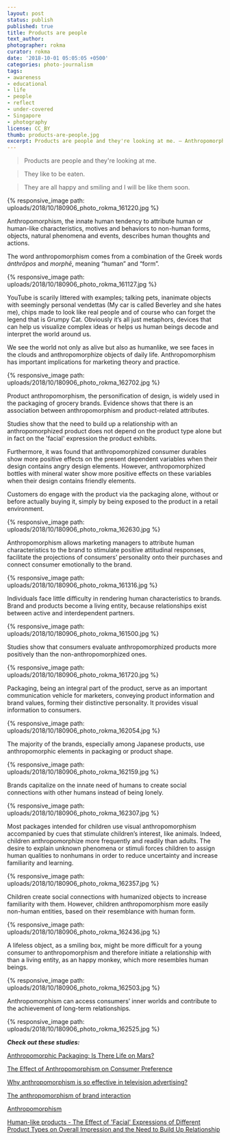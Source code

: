 ```yaml
---
layout: post
status: publish
published: true
title: Products are people
text_author:
photographer: rokma
curator: rokma
date: '2018-10-01 05:05:05 +0500'
categories: photo-journalism
tags:
- awareness
- educational
- life
- people
- reflect
- under-covered
- Singapore
- photography
license: CC_BY
thumb: products-are-people.jpg
excerpt: Products are people and they're looking at me. – Anthropomorphism, the innate human tendency to attribute human or human-like characteristics, motives and behaviors to non-human forms, objects, natural phenomena and events, describes human thoughts and actions.
---
```


>Products are people and they're looking at me.

>They like to be eaten.

>They are all happy and smiling and I will be like them soon.

{% responsive_image path: uploads/2018/10/180906_photo_rokma_161220.jpg %}

Anthropomorphism, the innate human tendency to attribute human or human-like characteristics, motives and behaviors to non-human forms, objects, natural phenomena and events, describes human thoughts and actions.

The word anthropomorphism comes from a combination of the Greek words _ánthrōpos_ and _morphē_, meaning “human” and “form”.


{% responsive_image path: uploads/2018/10/180906_photo_rokma_161127.jpg %}

YouTube is scarily littered with examples; talking pets, inanimate objects with seemingly personal vendettas (My car is called Beverley and she hates me), chips made to look like real people and of course who can forget the legend that is Grumpy Cat. Obviously it’s all just metaphors, devices that can help us visualize complex ideas or helps us human beings decode and interpret the world around us.


We see the world not only as alive but also as humanlike, we see faces in the clouds and anthropomorphize objects of daily life. Anthropomorphism has important implications for marketing theory and practice.

{% responsive_image path: uploads/2018/10/180906_photo_rokma_162702.jpg %}


Product anthropomorphism, the personification of design, is widely used in the packaging of grocery brands. Evidence shows that there is an association between anthropomorphism and product-related attributes.


Studies show that the need to build up a relationship with an anthropomorphized product does not depend on the product type alone but in fact on the 'facial' expression the product exhibits.

Furthermore, it was found that anthropomorphized consumer durables show more positive effects on the present dependent variables when their design contains angry design elements. However, anthropomorphized bottles with mineral water show more positive effects on these variables when their design contains friendly elements.




Customers do engage with the product via the packaging alone, without or before actually buying it, simply by being exposed to the product in a retail environment.

{% responsive_image path: uploads/2018/10/180906_photo_rokma_162630.jpg %}


Anthropomorphism allows marketing managers to attribute human characteristics to the brand to stimulate positive attitudinal responses, facilitate the projections of consumers’ personality onto their purchases and connect consumer emotionally to the brand.


{% responsive_image path: uploads/2018/10/180906_photo_rokma_161316.jpg %}

Individuals face little difficulty in rendering human characteristics to brands. Brand and products become a living entity, because relationships exist between active and interdependent partners.


{% responsive_image path: uploads/2018/10/180906_photo_rokma_161500.jpg %}

Studies show that consumers evaluate anthropomorphized products more positively than the non-anthropomorphized ones.



{% responsive_image path: uploads/2018/10/180906_photo_rokma_161720.jpg %}

Packaging, being an integral part of the product, serve as an important communication vehicle for marketers, conveying product information and brand values, forming their distinctive personality. It provides visual information to consumers.


{% responsive_image path: uploads/2018/10/180906_photo_rokma_162054.jpg %}


The majority of the brands, especially among Japanese products, use anthropomorphic elements in packaging or product shape.


{% responsive_image path: uploads/2018/10/180906_photo_rokma_162159.jpg %}


Brands capitalize on the innate need of humans to create social connections with other humans instead of being lonely.


{% responsive_image path: uploads/2018/10/180906_photo_rokma_162307.jpg %}


Most packages intended for children use visual anthropomorphism accompanied by cues that stimulate children’s interest, like animals. Indeed, children anthropomorphize more frequently and readily than adults. The desire to explain unknown phenomena or stimuli forces children to assign human qualities to nonhumans in order to reduce uncertainty and increase familiarity and learning.  



{% responsive_image path: uploads/2018/10/180906_photo_rokma_162357.jpg %}

Children create social connections with humanized objects to increase familiarity with them. However, children anthropomorphism more easily non-human entities, based on their resemblance with human form.

{% responsive_image path: uploads/2018/10/180906_photo_rokma_162436.jpg %}


A lifeless object, as a smiling box, might be more difficult for a young consumer to anthropomorphism and therefore initiate a relationship with than a living entity, as an happy monkey, which more resembles human beings.


{% responsive_image path: uploads/2018/10/180906_photo_rokma_162503.jpg %}

Anthropomorphism can access consumers’ inner worlds and contribute to the achievement of long-term relationships.


{% responsive_image path: uploads/2018/10/180906_photo_rokma_162525.jpg %}






_**Check out these studies:**_

[Anthropomorphic Packaging: Is There Life on Mars?](http://eprints.whiterose.ac.uk/87337/2/AnthropomorphicPackagingThereMars%5B1%5D.pdf)


[The Effect of Anthropomorphism on Consumer Preference](http://www.acrwebsite.org/volumes/v43/acr_vol43_1019046.pdf)


[Why anthropomorphism is so effective in television advertising?](https://garthburley.wordpress.com/2017/03/31/why-anthropomorphism-is-so-effective-in-television-advertising/)

[The anthropomorphism of brand interaction](http://www.bandt.com.au/uncategorised/The-anthropomorphism-of-brand-interaction)

[Anthropomorphism](http://www.literarydevices.com/anthropomorphism/)

[Human-like products - The Effect of 'Facial' Expressions of Different Product Types on Overall Impression and the Need to Build Up Relationship](https://essay.utwente.nl/69514/1/Riesenbeck_MA_BMS.pdf)
